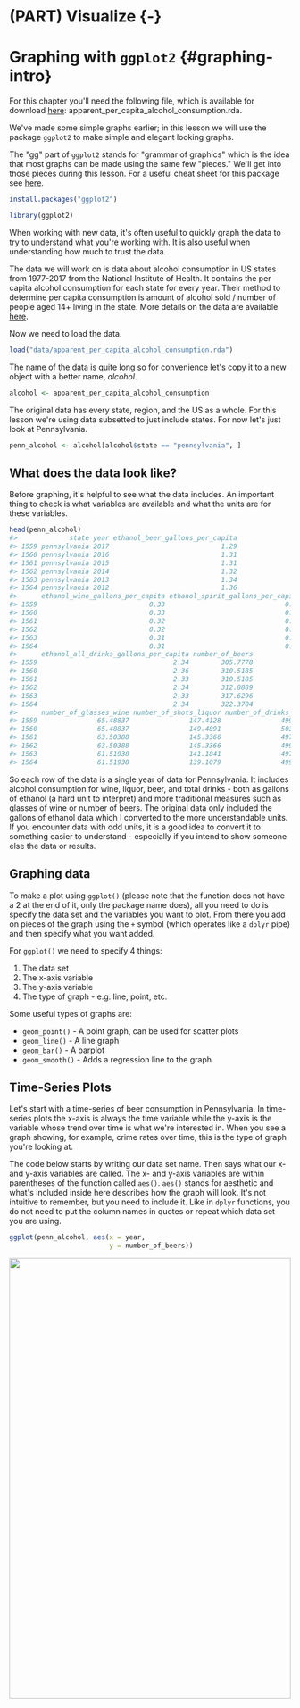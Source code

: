 # (PART) Visualize {-}

# Graphing with `ggplot2` {#graphing-intro}

For this chapter you'll need the following file, which is available for download [here](https://github.com/jacobkap/r4crimz/tree/master/data): apparent_per_capita_alcohol_consumption.rda.

We've made some simple graphs earlier; in this lesson we will use the package `ggplot2` to make simple and elegant looking graphs. 

The "gg" part of `ggplot2` stands for "grammar of graphics" which is the idea that most graphs can be made using the same few "pieces." We'll get into those pieces during this lesson. For a useful cheat sheet for this package see [here](https://www.rstudio.com/wp-content/uploads/2015/03/ggplot2-cheatsheet.pdf).


```r
install.packages("ggplot2")
```


```r
library(ggplot2)
```

When working with new data, it's often useful to quickly graph the data to try to understand what you're working with. It is also useful when understanding how much to trust the data.

The data we will work on is data about alcohol consumption in US states from 1977-2017 from the National Institute of Health. It contains the per capita alcohol consumption for each state for every year. Their method to determine per capita consumption is amount of alcohol sold / number of people aged 14+ living in the state. More details on the data are available [here](https://www.openicpsr.org/openicpsr/project/105583/version/V2/view).

Now we need to load the data. 


```r
load("data/apparent_per_capita_alcohol_consumption.rda")
```

The name of the data is quite long so for convenience let's copy it to a new object with a better name, *alcohol*.


```r
alcohol <- apparent_per_capita_alcohol_consumption
```

The original data has every state, region, and the US as a whole. For this lesson we're using data subsetted to just include states. For now let's just look at Pennsylvania.


```r
penn_alcohol <- alcohol[alcohol$state == "pennsylvania", ]
```

## What does the data look like? 

Before graphing, it's helpful to see what the data includes. An important thing to check is what variables are available and what the units are for these variables.


```r
head(penn_alcohol)
#>             state year ethanol_beer_gallons_per_capita
#> 1559 pennsylvania 2017                            1.29
#> 1560 pennsylvania 2016                            1.31
#> 1561 pennsylvania 2015                            1.31
#> 1562 pennsylvania 2014                            1.32
#> 1563 pennsylvania 2013                            1.34
#> 1564 pennsylvania 2012                            1.36
#>      ethanol_wine_gallons_per_capita ethanol_spirit_gallons_per_capita
#> 1559                            0.33                              0.71
#> 1560                            0.33                              0.72
#> 1561                            0.32                              0.70
#> 1562                            0.32                              0.70
#> 1563                            0.31                              0.68
#> 1564                            0.31                              0.67
#>      ethanol_all_drinks_gallons_per_capita number_of_beers
#> 1559                                  2.34        305.7778
#> 1560                                  2.36        310.5185
#> 1561                                  2.33        310.5185
#> 1562                                  2.34        312.8889
#> 1563                                  2.33        317.6296
#> 1564                                  2.34        322.3704
#>      number_of_glasses_wine number_of_shots_liquor number_of_drinks_total
#> 1559               65.48837               147.4128               499.2000
#> 1560               65.48837               149.4891               503.4667
#> 1561               63.50388               145.3366               497.0667
#> 1562               63.50388               145.3366               499.2000
#> 1563               61.51938               141.1841               497.0667
#> 1564               61.51938               139.1079               499.2000
```

So each row of the data is a single year of data for Pennsylvania. It includes alcohol consumption for wine, liquor, beer, and total drinks - both as gallons of ethanol (a hard unit to interpret) and more traditional measures such as glasses of wine or number of beers. The original data only included the gallons of ethanol data which I converted to the more understandable units. If you encounter data with odd units, it is a good idea to convert it to something easier to understand - especially if you intend to show someone else the data or results.

## Graphing data 

To make a plot using `ggplot()` (please note that the function does not have a 2 at the end of it, only the package name does), all you need to do is specify the data set and the variables you want to plot. From there you add on pieces of the graph using the `+` symbol (which operates like a `dplyr` pipe) and then specify what you want added.

For `ggplot()` we need to specify 4 things:

1. The data set
2. The x-axis variable
3. The y-axis variable
4. The type of graph - e.g. line, point, etc.

Some useful types of graphs are:

  + `geom_point()` - A point graph, can be used for scatter plots
  + `geom_line()` - A line graph
  + `geom_bar()` - A barplot
  + `geom_smooth()` - Adds a regression line to the graph

 
## Time-Series Plots 

Let's start with a time-series of beer consumption in Pennsylvania. In time-series plots the x-axis is always the time variable while the y-axis is the variable whose trend over time is what we're interested in. When you see a graph showing, for example, crime rates over time, this is the type of graph you're looking at.

The code below starts by writing our data set name. Then says what our x- and y-axis variables are called. The x- and y-axis variables are within parentheses of the function called `aes()`. `aes()` stands for aesthetic and what's included inside here describes how the graph will look. It's not intuitive to remember, but you need to include it. Like in `dplyr` functions, you do not need to put the column names in quotes or repeat which data set you are using.


```r
ggplot(penn_alcohol, aes(x = year,
                         y = number_of_beers))
```

<img src="graphing_files/figure-html/unnamed-chunk-7-1.png" width="100%" height="45%"  style="display: block; margin: auto;" />

Note that on the x-axis it prints out every single year and makes it completely unreadable. That is because the "year" column is a character type, so R thinks each year is its own category. It prints every single year because it thinks we want every category shown. To fix this, we can make the column numeric and `ggplot()` will be smarter about printing fewer years.


```r
penn_alcohol$year <- as.numeric(penn_alcohol$year)
```


```r
ggplot(penn_alcohol, aes(x = year,
                         y = number_of_beers))
```

<img src="graphing_files/figure-html/unnamed-chunk-9-1.png" width="100%" height="45%"  style="display: block; margin: auto;" />

When we run it, we get our graph. It includes the variable names for each axis and shows the range of data through the tick marks. What is missing is the actual data. For that we need to specify what type of graph it is. We literally add it with the `+` followed by the type of graph we want. Make sure that the `+` is at the end of a line, not the start of one. Starting a line with the + will not work.

Let's start with point and line graphs.


```r
ggplot(penn_alcohol, aes(x = year,
                         y = number_of_beers)) +
  geom_point()
```

<img src="graphing_files/figure-html/unnamed-chunk-10-1.png" width="100%" height="45%"  style="display: block; margin: auto;" />


```r
ggplot(penn_alcohol, aes(x = year,
                         y = number_of_beers)) +
  geom_line()
```

<img src="graphing_files/figure-html/unnamed-chunk-11-1.png" width="100%" height="45%"  style="display: block; margin: auto;" />

We can also combine different types of graphs.


```r
ggplot(penn_alcohol, aes(x = year,
                         y = number_of_beers)) +
  geom_point() +
  geom_line()
```

<img src="graphing_files/figure-html/unnamed-chunk-12-1.png" width="100%" height="45%"  style="display: block; margin: auto;" />

It looks like there's a huge change in beer consumption over time. But look at where they y-axis starts. It starts around 280 so really that change is only ~60 beers. That's because when graphs don't start at 0, it can make small changes appear big. We can fix this by forcing the y-axis to begin at 0. We can add `expand_limits(y = 0)` to the graph to say that the value 0 must always appear on the y-axis, even if no data is close to that value.


```r
ggplot(penn_alcohol, aes(x = year,
                         y = number_of_beers)) +
  geom_point() +
  geom_line() +
  expand_limits(y = 0)
```

<img src="graphing_files/figure-html/unnamed-chunk-13-1.png" width="100%" height="45%"  style="display: block; margin: auto;" />

Now that graph shows what looks like nearly no change even though that is also not true. Which graph is best? It's hard to say.

Inside the types of graphs we can change how it is displayed. As with using `plot()`, we can specify the color and size of our lines or points. 


```r
ggplot(penn_alcohol, aes(x = year,
                         y = number_of_beers)) +
  geom_line(color = "forestgreen", size = 1.3)
```

<img src="graphing_files/figure-html/unnamed-chunk-14-1.png" width="100%" height="45%"  style="display: block; margin: auto;" />

Some other useful features are changing the axis labels and the graph title. Unlike in `plot()` we do not include it in the () of `ggplot()` but use their own functions to add them to the graph. The input to each of these functions is a string for what we want it to say.

  + `xlab()` - x-axis label
  + `ylab()` - y-axis label
  + `ggtitle()` - graph title
  
  

```r
ggplot(penn_alcohol, aes(x = year,
                         y = number_of_beers)) +
  geom_line(color = "forestgreen", size = 1.3) +
  xlab("Year") +
  ylab("Number of Beers") +
  ggtitle("PA Annual Beer Consumption Per Capita (1977-2017)")
```

<img src="graphing_files/figure-html/unnamed-chunk-15-1.png" width="100%" height="45%"  style="display: block; margin: auto;" />

Many time-series plots show multiple variables over the same time period (e.g. murder and robbery over time). There are ways to change the data itself to make creating graphs like this easier, but let's stick with the data we currently have and just change `ggplot()`.

Start with a normal line graph, this time looking at wine.


```r
ggplot(penn_alcohol, aes(x = year,
                         y = number_of_glasses_wine)) +
  geom_line()
```

<img src="graphing_files/figure-html/unnamed-chunk-16-1.png" width="100%" height="45%"  style="display: block; margin: auto;" />

Then include a second `geom_line()` with its own `aes()` for the second variable. Since we are using the penn_alcohol data set for both lines we do not need to include it in the second `geom_line()` as it assumes that the data is the same if we don't specify otherwise. If we used a different data set for the second line, we would need to specify which data set it is inside of `geom_line()` and before `aes()`.


```r
ggplot(penn_alcohol, aes(x = year,
                         y = number_of_glasses_wine)) +
  geom_line() +
  geom_line(aes(x = year,
                y = number_of_shots_liquor))
```

<img src="graphing_files/figure-html/unnamed-chunk-17-1.png" width="100%" height="45%"  style="display: block; margin: auto;" />

A problem with this is that both lines are the same color. We need to set a color for each line and do so within `aes()`. Instead of providing a color name, we need to provide the name the color will have in the legend. Do so for both lines.


```r
ggplot(penn_alcohol, aes(x = year,
                         y = number_of_glasses_wine,
                         color = "Glasses of Wine")) +
  geom_line() +
  geom_line(aes(x = year,
                y = number_of_shots_liquor,
                color = "Shots of Liquor"))
```

<img src="graphing_files/figure-html/unnamed-chunk-18-1.png" width="100%" height="45%"  style="display: block; margin: auto;" />

We can change the legend title by using the function `labs()` and changing the value `color` to what we want the legend title to be.


```r
ggplot(penn_alcohol, aes(x = year, 
                         y = number_of_glasses_wine,
                         color = "Glasses of Wine")) +
  geom_line() +
  geom_line(aes(x = year, 
                y = number_of_shots_liquor,
                color = "Shots of Liquor")) +
  labs(color = "Alcohol Type")
```

<img src="graphing_files/figure-html/unnamed-chunk-19-1.png" width="100%" height="45%"  style="display: block; margin: auto;" />

Finally, a useful option to move the legend from the side to the bottom is setting the `theme()` function to move the `legend.position` to "bottom". This will allow the graph to be wider.


```r
ggplot(penn_alcohol, aes(x = year, 
                         y = number_of_glasses_wine,
                         color = "Glasses of Wine")) +
  geom_line() +
  geom_line(aes(x = year,
                y = number_of_shots_liquor,
                color = "Shots of Liquor")) +
  labs(color = "Alcohol Type") +
  theme(legend.position = "bottom")
```

<img src="graphing_files/figure-html/unnamed-chunk-20-1.png" width="100%" height="45%"  style="display: block; margin: auto;" />

## Scatter Plots

Making a scatter plot simply requires changing the x-axis from year to another numerical variable and using `geom_point()`. Since our data has one row for every year for Pennsylvania, we can make a scatterplot comparing different drinks in each year. For this example, we'll compare liquor to beer sales.


```r
ggplot(penn_alcohol, aes(x = number_of_shots_liquor,
                         y = number_of_beers)) +
  geom_point()
```

<img src="graphing_files/figure-html/unnamed-chunk-21-1.png" width="100%" height="45%"  style="display: block; margin: auto;" />

This graph shows us that when liquor consumption increases, beer consumption also tends to increase.

While scatterplots can help show the relationship between variables, we lose the information of how consumption changes over time.

## Color blindness

Please keep in mind that some people are color blind so graphs (or maps which we will learn about soon) will be hard to read for these people if we choose bad colors. A helpful site for choosing colors for graphs and maps is [colorbrewer2.org](http://colorbrewer2.org)


<img src="images/colorbrewer.PNG" width="100%" height="45%"  style="display: block; margin: auto;" />

This site lets you select which type of colors you want (sequential and diverging such as shades in a hotspot map, and qualitative such as for data like what we used in this lesson). In the "Only show:" section you can set it to "colorblind safe" to restrict it to colors that allow people with color blindness to read your graph. To the right of this section it shows the HEX codes for each color. A HEX code is just a code that a computer can read and know exactly which color it is. 

Let's use an example of a color blind friendly color from the "qualitative" section of ColorBrewer. We have three options on this page (we can change how many colors we want but it defaults to showing 3): green (HEX = #1b9e77), orange (HEX = #d95f02), and purple (HEX = #7570b3). We'll use the orange and purple colors. To manually set colors in `ggplot()` we use `scale_color_manual(values = c())` and include a vector of color names or HEX codes inside the `c()`. Doing that using the orange and purple HEX codes will change our graph colors to these two colors. 


```r
ggplot(penn_alcohol, aes(x = year, 
                         y = number_of_glasses_wine,
                         color = "Glasses of Wine")) +
  geom_line() +
  geom_line(aes(x = year,
                y = number_of_shots_liquor,
                color = "Shots of Liquor")) +
  labs(color = "Alcohol Type") +
  theme(legend.position = "bottom") +
  scale_color_manual(values = c("#7570b3", "#d95f02"))
```

<img src="graphing_files/figure-html/unnamed-chunk-23-1.png" width="100%" height="45%"  style="display: block; margin: auto;" />
